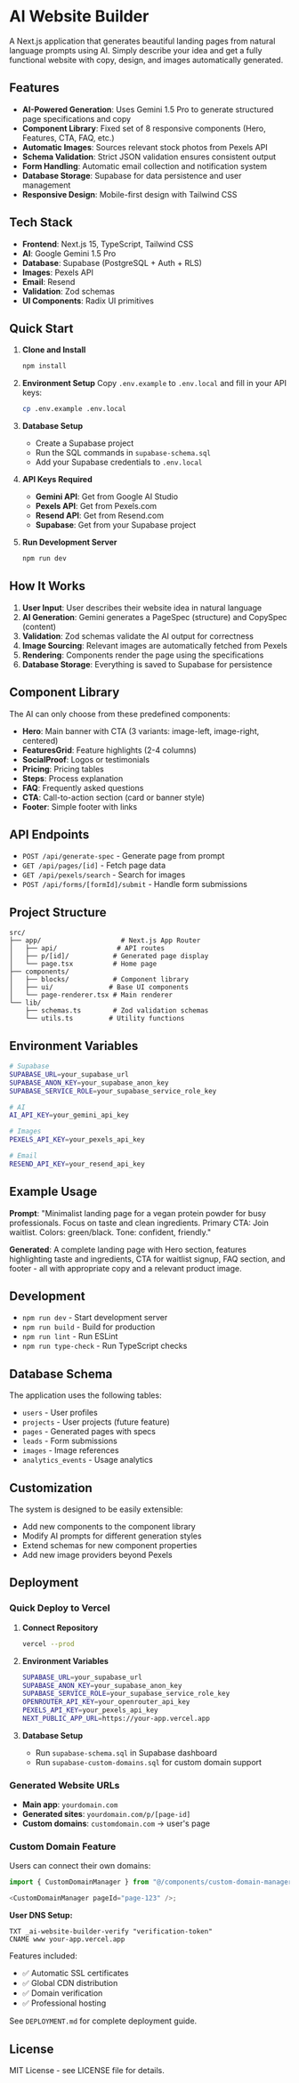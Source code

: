 # AI Website Builder

A Next.js application that generates beautiful landing pages from natural language prompts using AI. Simply describe your idea and get a fully functional website with copy, design, and images automatically generated.

## Features

- **AI-Powered Generation**: Uses Gemini 1.5 Pro to generate structured page specifications and copy
- **Component Library**: Fixed set of 8 responsive components (Hero, Features, CTA, FAQ, etc.)
- **Automatic Images**: Sources relevant stock photos from Pexels API
- **Schema Validation**: Strict JSON validation ensures consistent output
- **Form Handling**: Automatic email collection and notification system
- **Database Storage**: Supabase for data persistence and user management
- **Responsive Design**: Mobile-first design with Tailwind CSS

## Tech Stack

- **Frontend**: Next.js 15, TypeScript, Tailwind CSS
- **AI**: Google Gemini 1.5 Pro
- **Database**: Supabase (PostgreSQL + Auth + RLS)
- **Images**: Pexels API
- **Email**: Resend
- **Validation**: Zod schemas
- **UI Components**: Radix UI primitives

## Quick Start

1. **Clone and Install**

   ```bash
   npm install
   ```

2. **Environment Setup**
   Copy `.env.example` to `.env.local` and fill in your API keys:

   ```bash
   cp .env.example .env.local
   ```

3. **Database Setup**

   - Create a Supabase project
   - Run the SQL commands in `supabase-schema.sql`
   - Add your Supabase credentials to `.env.local`

4. **API Keys Required**

   - **Gemini API**: Get from Google AI Studio
   - **Pexels API**: Get from Pexels.com
   - **Resend API**: Get from Resend.com
   - **Supabase**: Get from your Supabase project

5. **Run Development Server**
   ```bash
   npm run dev
   ```

## How It Works

1. **User Input**: User describes their website idea in natural language
2. **AI Generation**: Gemini generates a PageSpec (structure) and CopySpec (content)
3. **Validation**: Zod schemas validate the AI output for correctness
4. **Image Sourcing**: Relevant images are automatically fetched from Pexels
5. **Rendering**: Components render the page using the specifications
6. **Database Storage**: Everything is saved to Supabase for persistence

## Component Library

The AI can only choose from these predefined components:

- **Hero**: Main banner with CTA (3 variants: image-left, image-right, centered)
- **FeaturesGrid**: Feature highlights (2-4 columns)
- **SocialProof**: Logos or testimonials
- **Pricing**: Pricing tables
- **Steps**: Process explanation
- **FAQ**: Frequently asked questions
- **CTA**: Call-to-action section (card or banner style)
- **Footer**: Simple footer with links

## API Endpoints

- `POST /api/generate-spec` - Generate page from prompt
- `GET /api/pages/[id]` - Fetch page data
- `GET /api/pexels/search` - Search for images
- `POST /api/forms/[formId]/submit` - Handle form submissions

## Project Structure

```
src/
├── app/                    # Next.js App Router
│   ├── api/               # API routes
│   ├── p/[id]/           # Generated page display
│   └── page.tsx          # Home page
├── components/
│   ├── blocks/           # Component library
│   ├── ui/              # Base UI components
│   └── page-renderer.tsx # Main renderer
└── lib/
    ├── schemas.ts        # Zod validation schemas
    └── utils.ts         # Utility functions
```

## Environment Variables

```bash
# Supabase
SUPABASE_URL=your_supabase_url
SUPABASE_ANON_KEY=your_supabase_anon_key
SUPABASE_SERVICE_ROLE=your_supabase_service_role_key

# AI
AI_API_KEY=your_gemini_api_key

# Images
PEXELS_API_KEY=your_pexels_api_key

# Email
RESEND_API_KEY=your_resend_api_key
```

## Example Usage

**Prompt**: "Minimalist landing page for a vegan protein powder for busy professionals. Focus on taste and clean ingredients. Primary CTA: Join waitlist. Colors: green/black. Tone: confident, friendly."

**Generated**: A complete landing page with Hero section, features highlighting taste and ingredients, CTA for waitlist signup, FAQ section, and footer - all with appropriate copy and a relevant product image.

## Development

- `npm run dev` - Start development server
- `npm run build` - Build for production
- `npm run lint` - Run ESLint
- `npm run type-check` - Run TypeScript checks

## Database Schema

The application uses the following tables:

- `users` - User profiles
- `projects` - User projects (future feature)
- `pages` - Generated pages with specs
- `leads` - Form submissions
- `images` - Image references
- `analytics_events` - Usage analytics

## Customization

The system is designed to be easily extensible:

- Add new components to the component library
- Modify AI prompts for different generation styles
- Extend schemas for new component properties
- Add new image providers beyond Pexels

## Deployment

### Quick Deploy to Vercel

1. **Connect Repository**

   ```bash
   vercel --prod
   ```

2. **Environment Variables**

   ```bash
   SUPABASE_URL=your_supabase_url
   SUPABASE_ANON_KEY=your_supabase_anon_key
   SUPABASE_SERVICE_ROLE=your_supabase_service_role_key
   OPENROUTER_API_KEY=your_openrouter_api_key
   PEXELS_API_KEY=your_pexels_api_key
   NEXT_PUBLIC_APP_URL=https://your-app.vercel.app
   ```

3. **Database Setup**
   - Run `supabase-schema.sql` in Supabase dashboard
   - Run `supabase-custom-domains.sql` for custom domain support

### Generated Website URLs

- **Main app**: `yourdomain.com`
- **Generated sites**: `yourdomain.com/p/[page-id]`
- **Custom domains**: `customdomain.com` → user's page

### Custom Domain Feature

Users can connect their own domains:

```typescript
import { CustomDomainManager } from "@/components/custom-domain-manager";

<CustomDomainManager pageId="page-123" />;
```

**User DNS Setup:**

```dns
TXT _ai-website-builder-verify "verification-token"
CNAME www your-app.vercel.app
```

Features included:

- ✅ Automatic SSL certificates
- ✅ Global CDN distribution
- ✅ Domain verification
- ✅ Professional hosting

See `DEPLOYMENT.md` for complete deployment guide.

## License

MIT License - see LICENSE file for details.
